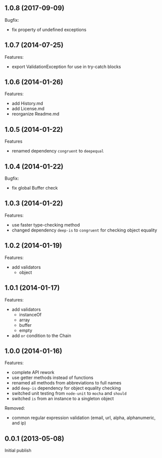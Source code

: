 ## 1.0.8 (2017-09-09)

Bugfix:

  - fix property of undefined exceptions

## 1.0.7 (2014-07-25)

Features:

  - export ValidationException for use in try-catch blocks

## 1.0.6 (2014-01-26)

Features:

  - add History.md
  - add License.md
  - reorganize Readme.md

## 1.0.5 (2014-01-22)

Features

  - renamed dependency `congruent` to `deepequal`

## 1.0.4 (2014-01-22)

Bugfix:

  - fix global Buffer check

## 1.0.3 (2014-01-22)

Features:

  - use faster type-checking method
  - changed dependency `deep-is` to `congruent` for checking object equality

## 1.0.2 (2014-01-19)

Features:

  - add validators
    - object

## 1.0.1 (2014-01-17)

Features:

  - add validators
    - instanceOf
    - array
    - buffer
    - empty
  - add `or` condition to the Chain

## 1.0.0 (2014-01-16)

Features:

  - complete API rework
  - use getter methods instead of functions
  - renamed all methods from abbreviations to full names
  - add `deep-is` dependency for object equality checking
  - switched unit testing from `node-unit` to `mocha` and `should`
  - switched `is` from an instance to a singleton object
  
Removed:

  - common regular expression validation (email, url, alpha, alphanumeric, and ip)

## 0.0.1 (2013-05-08)

Initial publish
